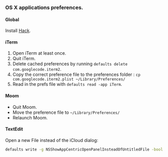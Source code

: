 ### OS X applications preferences.

#### Global

Install [Hack](https://github.com/chrissimpkins/Hack).

#### iTerm

1. Open iTerm at least once.
2. Quit iTerm.
3. Delete cached preferences by running `defaults delete com.googlecode.iterm2`.
4. Copy the correct preference file to the preferences folder : `cp com.googlecode.iterm2.plist ~/Library/Preferences/`
5. Read in the prefs file with `defaults read -app iTerm`.

#### Moom

* Quit Moom.
* Move the preference file to `~/Library/Preferences/`
* Relaunch Moom.

#### TextEdit

Open a new File instead of the iCloud dialog:
```sh
defaults write -g NSShowAppCentricOpenPanelInsteadOfUntitledFile -bool false
```
